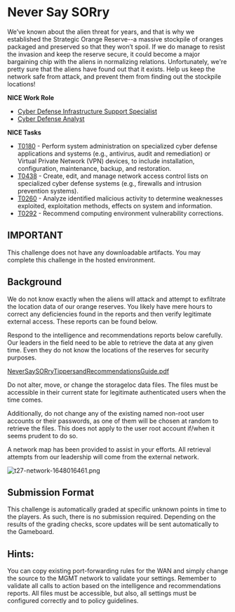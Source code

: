 # Never Say SORry

We’ve known about the alien threat for years, and that is why we established the Strategic Orange Reserve--a massive stockpile of oranges packaged and preserved so that they won’t spoil. If we do manage to resist the invasion and keep the reserve secure, it could become a major bargaining chip with the aliens in normalizing relations. Unfortunately, we're pretty sure that the aliens have found out that it exists. Help us keep the network safe from attack, and prevent them from finding out the stockpile locations!

**NICE Work Role**

- [Cyber Defense Infrastructure Support Specialist](https://niccs.cisa.gov/workforce-development/nice-framework/workroles?name=Cyber+Defense+Infrastructure+Support+Specialist&id=All)
- [Cyber Defense Analyst](https://niccs.cisa.gov/workforce-development/nice-framework/workroles?name=Cyber+Defense+Analyst&id=All)

**NICE Tasks**
- [T0180](https://niccs.cisa.gov/workforce-development/nice-framework/tasks?id=T0180&description=All) - Perform system administration on specialized cyber defense applications and systems (e.g., antivirus, audit and remediation) or Virtual Private Network (VPN) devices, to include installation, configuration, maintenance, backup, and restoration.
- [T0438](https://niccs.cisa.gov/workforce-development/nice-framework/tasks?id=T0438&description=All) - Create, edit, and manage network access control lists on specialized cyber defense systems (e.g., firewalls and intrusion prevention systems).
- [T0260](https://niccs.cisa.gov/workforce-development/nice-framework/tasks?id=T0260&description=All) - Analyze identified malicious activity to determine weaknesses exploited, exploitation methods, effects on system and information.
- [T0292](https://niccs.cisa.gov/workforce-development/nice-framework/tasks?id=T0292&description=All) - Recommend computing environment vulnerability corrections.

## IMPORTANT
This challenge does not have any downloadable artifacts. You may complete this challenge in the hosted environment.

## Background

We do not know exactly when the aliens will attack and attempt to exfiltrate the location data of our orange reserves. You likely have mere hours to correct any deficiencies found in the reports and then verify legitimate external access. These reports can be found below.

Respond to the intelligence and recommendations reports below carefully. Our leaders in the field need to be able to retrieve the data at any given time. Even they do not know the locations of the reserves for security purposes.


[NeverSaySORryTippersandRecommendationsGuide.pdf](https://presidentscup.cisa.gov/files/51ce14fb-NeverSaySORryTippersandRecommendationsGuide.pdf)

Do not alter, move, or change the storageloc data files. The files must be accessible in their current state for legitimate authenticated users when the time comes.

Additionally, do not change any of the existing named non-root user accounts or their passwords, as one of them will be chosen at random to retrieve the files. This does not apply to the user root account if/when it seems prudent to do so.

A network map has been provided to assist in your efforts. All retrieval attempts from our leadership will come from the external network.

![t27-network-1648016461.png](https://presidentscup.cisa.gov/files/83c4bae5-network-diagram.png)

## Submission Format
This challenge is automatically graded at specific unknown points in time to the players. As such, there is no submission required. Depending on the results of the grading checks, score updates will be sent automatically to the Gameboard.

## Hints:
You can copy existing port-forwarding rules for the WAN and simply change the source to the MGMT network to validate your settings.
Remember to validate all calls to action based on the intelligence and recommendations reports. All files must be accessible, but also, all settings must be configured correctly and to policy guidelines.
